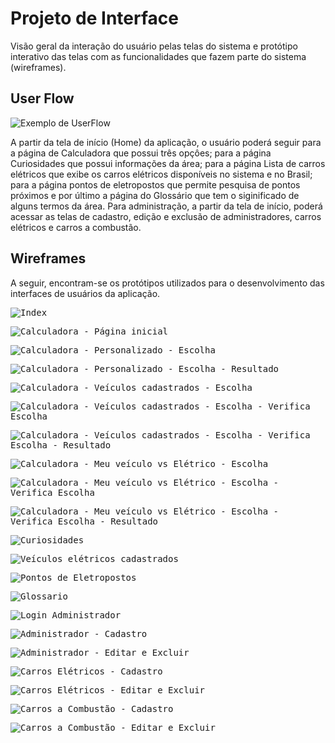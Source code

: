 
# Projeto de Interface

Visão geral da interação do usuário pelas telas do sistema e protótipo interativo das telas com as funcionalidades que fazem parte do sistema (wireframes).

## User Flow

![Exemplo de UserFlow](img/userflow_projeto.jpg)

A partir da tela de início (Home) da aplicação, o usuário poderá seguir para a página de Calculadora que possui três opçôes; para a página Curiosidades que possui informações da área; para a página Lista de carros elétricos que exibe os carros elétricos disponíveis no sistema e no Brasil; para a página pontos de eletropostos que permite pesquisa de pontos próximos e por último a página do Glossário que tem o siginificado de alguns termos da área. Para administração, a partir da tela de início, poderá acessar as telas de cadastro, edição e exclusão de administradores, carros elétricos e carros a combustão.

## Wireframes

A seguir, encontram-se os protótipos utilizados para o desenvolvimento das interfaces de usuários da aplicação.

<kbd> <img alt="Index" src="img/p1.jpg" /> </kbd>

<kbd> <img alt="Calculadora - Página inicial" src="img/p3.jpg" /> </kbd>

<kbd> <img alt="Calculadora - Personalizado - Escolha" src="img/p3-1.jpg" /> </kbd>

<kbd> <img alt="Calculadora - Personalizado - Escolha - Resultado" src="img/p3-1-2.jpg" /> </kbd>

<kbd> <img alt="Calculadora - Veículos cadastrados - Escolha" src="img/p3-2.jpg" /> </kbd>

<kbd> <img alt="Calculadora - Veículos cadastrados - Escolha - Verifica Escolha" src="img/p3-2-1.jpg" /> </kbd>

<kbd> <img alt="Calculadora - Veículos cadastrados - Escolha - Verifica Escolha - Resultado" src="img/p3-2-2.jpg" /> </kbd>

<kbd> <img alt="Calculadora - Meu veículo vs Elétrico - Escolha" src="img/p3-3.jpg" /> </kbd>

<kbd> <img alt="Calculadora - Meu veículo vs Elétrico - Escolha - Verifica Escolha" src="img/p3-3-1.jpg" /> </kbd>

<kbd> <img alt="Calculadora - Meu veículo vs Elétrico - Escolha - Verifica Escolha - Resultado" src="img/p3-3-2.jpg" /> </kbd>

<kbd> <img alt="Curiosidades" src="img/p4.jpg" /> </kbd>

<kbd> <img alt="Veículos elétricos cadastrados" src="img/p5.jpg" /> </kbd>

<kbd> <img alt="Pontos de Eletropostos" src="img/p6.jpg" /> </kbd>

<kbd> <img alt="Glossario" src="img/p7.jpg" /> </kbd>

<kbd> <img alt="Login Administrador" src="img/p2.jpg" /> </kbd>

<kbd> <img alt="Administrador - Cadastro" src="img/p2-1.jpg" /> </kbd>

<kbd> <img alt="Administrador - Editar e Excluir" src="img/p2-1-1.jpg" /> </kbd>

<kbd> <img alt="Carros Elétricos - Cadastro" src="img/p2-2.jpg" /> </kbd>

<kbd> <img alt="Carros Elétricos - Editar e Excluir" src="img/p2-2-1.jpg" /> </kbd>

<kbd> <img alt="Carros a Combustão - Cadastro" src="img/p2-3.jpg" /> </kbd>

<kbd> <img alt="Carros a Combustão - Editar e Excluir" src="img/p2-3-1.jpg" /> </kbd>
